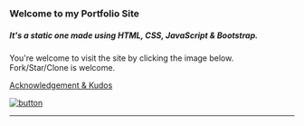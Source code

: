 ### Welcome to my Portfolio Site


##### It's a static one made using HTML, CSS, JavaScript & Bootstrap.

You're welcome to visit the site by clicking the image below. Fork/Star/Clone is welcome.

[Acknowledgement & Kudos](https://www.tooplate.com/view/2115-marvel)

[![button](https://toshibalaptoponline.files.wordpress.com/2013/10/click-to-visit1.gif)](https://mehedi-me.netlify.app/)

---
